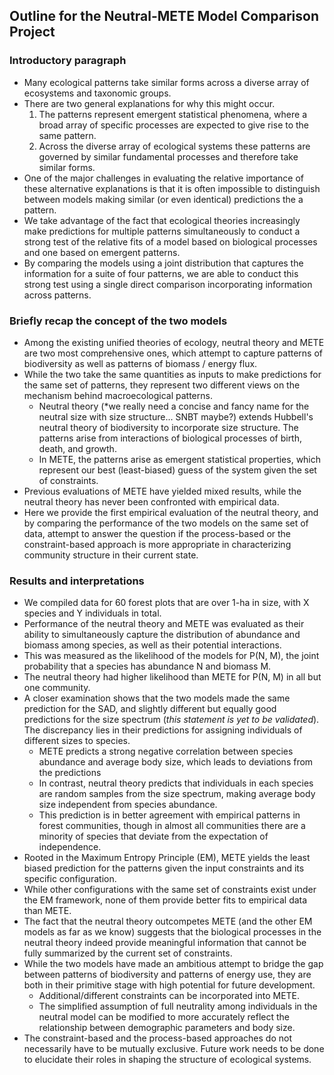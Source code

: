## Outline for the Neutral-METE Model Comparison Project
### Introductory paragraph

- Many ecological patterns take similar forms across a diverse array of ecosystems and taxonomic groups.
- There are two general explanations for why this might occur.
    1. The patterns represent emergent statistical phenomena, where a broad array of specific processes are expected to give rise to the same pattern.
    2. Across the diverse array of ecological systems these patterns are governed by similar fundamental processes and therefore take similar forms.
- One of the major challenges in evaluating the relative importance of these alternative explanations is that it is often impossible to distinguish between models making similar (or even identical) predictions the a pattern.
- We take advantage of the fact that ecological theories increasingly make predictions for multiple patterns simultaneously to conduct a strong test of the relative fits of a model based on biological processes and one based on emergent patterns.
- By comparing the models using a joint distribution that captures the information for a suite of four patterns, we are able to conduct this strong test using a single direct comparison incorporating information across patterns.


### Briefly recap the concept of the two models
 - Among the existing unified theories of ecology, neutral theory and METE are two most comprehensive ones, which attempt to capture patterns of biodiversity as well as patterns of biomass / energy flux. 
 - While the two take the same quantities as inputs to make predictions for the same set of patterns, they represent two different views on the mechanism behind macroecological patterns.
	 - Neutral theory (*we really need a concise and fancy name for the neutral size with size structure... SNBT maybe?) extends Hubbell's neutral theory of biodiversity to incorporate size structure.
The patterns arise from interactions of biological processes of birth, death, and growth.
	 - In METE, the patterns arise as emergent statistical properties, which represent our best (least-biased) guess of the system given the set of constraints.
 - Previous evaluations of METE have yielded mixed results, while the neutral theory has never been confronted with empirical data.
 - Here we provide the first empirical evaluation of the neutral theory, and by comparing the performance of the two models on the same set of data, attempt to answer the question if the process-based or the constraint-based approach is more appropriate in characterizing community structure in their current state.

### Results and interpretations
 - We compiled data for 60 forest plots that are over 1-ha in size, with X species and Y individuals in total.
 - Performance of the neutral theory and METE was evaluated as their ability to simultaneously capture the distribution of abundance and biomass among species, as well as their potential interactions.
 - This was measured as the likelihood of the models for P(N, M), the joint probability that a species has abundance N and biomass M.
 - The neutral theory had higher likelihood than METE for P(N, M) in all but one community.
 - A closer examination shows that the two models made the same prediction for the SAD, and slightly different but equally good predictions for the size spectrum (*this statement is yet to be validated*). 
The discrepancy lies in their predictions for assigning individuals of different sizes to species.
	 - METE predicts a strong negative correlation between species abundance and average body size, which leads to deviations from the predictions
	 - In contrast, neutral theory predicts that individuals in each species are random samples from the size spectrum, making average body size independent from species abundance.
	 - This prediction is in better agreement with empirical patterns in forest communities, though in almost all communities there are a minority of species that deviate from the expectation of independence.
 - Rooted in the Maximum Entropy Principle (EM), METE yields the least biased prediction for the patterns given the input constraints and its specific configuration.
 - While other configurations with the same set of constraints exist under the EM framework, none of them provide better fits to empirical data than  METE.
 - The fact that the neutral theory outcompetes METE (and the other EM models as far as we know) suggests that the biological processes in the neutral theory indeed provide meaningful information that cannot be fully summarized by the current set of constraints.
 - While the two models have made an ambitious attempt to bridge the gap between patterns of biodiversity and patterns of energy use, they are both in their primitive stage with high potential for future development.
	 - Additional/different constraints can be incorporated into METE. 
	 - The simplified assumption of full neutrality among individuals in the neutral model can be modified to more accurately reflect the relationship between demographic parameters and body size.
 - The constraint-based and the process-based approaches do not necessarily have to be mutually exclusive. Future work needs to be done to elucidate their roles in shaping the structure of ecological systems.